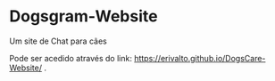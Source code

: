 # Dogsgram-Website
Um site de Chat para cães

Pode ser acedido através do link: https://erivalto.github.io/DogsCare-Website/ .
